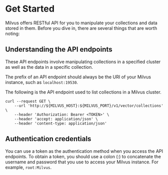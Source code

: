 # Get Started

Milvus offers RESTful API for you to manipulate your collections and data stored in them. Before you dive in, there are several things that are worth noting:

## Understanding the API endpoints

These API endpoints involve manipulating collections in a specified cluster as well as the data in a specific collection.

The prefix of an API endpoint should always be the URI of your Milvus instance, such as `localhost:19530`.

The following is the API endpoint used to list collections in a Milvus cluster.

```shell
curl --request GET \
    --url 'http://${MILVUS_HOST}:${MILVUS_PORT}/v1/vector/collections' \
    --header 'Authorization: Bearer <TOKEN>' \
    --header 'accept: application/json' \
    --header 'content-type: application/json'
```

## Authentication credentials

You can use a token as the authentication method when you access the API endpoints. To obtain a token, you should use a colon (:) to concatenate the username and password that you use to access your Milvus instance. For example, `root:Milvus`.
